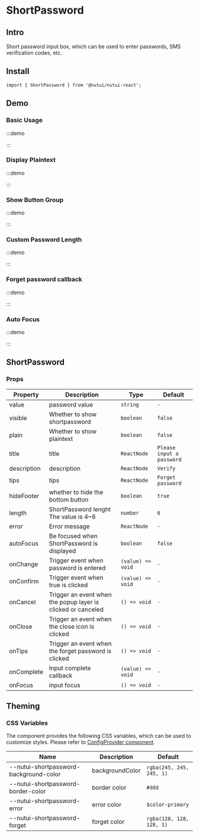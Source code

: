 # ShortPassword

## Intro

Short password input box, which can be used to enter passwords, SMS verification codes, etc.

## Install

```tsx
import { ShortPassword } from '@nutui/nutui-react';
```

## Demo

### Basic Usage

:::demo

<CodeBlock src='h5/demo1.tsx'></CodeBlock>

:::

### Display Plaintext

:::demo

<CodeBlock src='h5/demo2.tsx'></CodeBlock>

:::

### Show Button Group

:::demo

<CodeBlock src='h5/demo3.tsx'></CodeBlock>

:::

### Custom Password Length

:::demo

<CodeBlock src='h5/demo4.tsx'></CodeBlock>

:::

### Forget password callback

:::demo

<CodeBlock src='h5/demo5.tsx'></CodeBlock>

:::

### Auto Focus

:::demo

<CodeBlock src='h5/demo6.tsx'></CodeBlock>

:::

## ShortPassword

### Props

| Property | Description | Type | Default |
| --- | --- | --- | --- |
| value | password value | `string` | `-` |
| visible | Whether to show shortpassword | `boolean` | `false` |
| plain | Whether to show plaintext | `boolean` | `false` |
| title | title | `ReactNode` | `Please input a password` |
| description | description | `ReactNode` | `Verify` |
| tips | tips | `ReactNode` | `Forget password` |
| hideFooter | whether to hide the bottom button | `boolean` | `true` |
| length | ShortPassword lenght The value is 4~6 | `number` | `6` |
| error | Error message | `ReactNode` | `-` |
| autoFocus | Be focused when ShortPassword is displayed | `boolean` | `false` |
| onChange | Trigger event when password is entered | `(value) => void` | `-` |
| onConfirm | Trigger event when true is clicked | `(value) => void` | `-` |
| onCancel | Trigger an event when the popup layer is clicked or canceled | `() => void` | `-` |
| onClose | Trigger an event when the close icon is clicked | `() => void` | `-` |
| onTips | Trigger an event when the forget password is clicked | `() => void` | `-` |
| onComplete | Input complete callback | `(value) => void` | `-` |
| onFocus | input focus | `() => void` | `-` |

## Theming

### CSS Variables

The component provides the following CSS variables, which can be used to customize styles. Please refer to [ConfigProvider component](#/en-US/component/configprovider).

| Name | Description | Default |
| --- | --- | --- |
| \--nutui-shortpassword-background-color | backgroundColor | `rgba(245, 245, 245, 1)` |
| \--nutui-shortpassword-border-color | border color | `#ddd` |
| \--nutui-shortpassword-error | error color | `$color-primary` |
| \--nutui-shortpassword-forget | forget color | `rgba(128, 128, 128, 1)` |